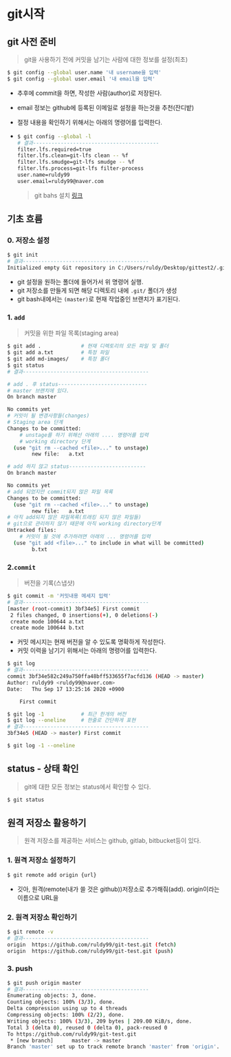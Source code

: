 # git시작



## git 사전 준비

> git을 사용하기 전에 커밋을 남기는 사람에 대한 정보를 설정(최초)

```bash
$ git config --global user.name '내 username을 입력'
$ git config --global user.email '내 email을 입력'
```

* 추후에 commit을 하면, 작성한 사람(author)로 저장된다.

* email 정보는 github에 등록된 이메일로 설정을 하는것을 추천(잔디밭)

* 절정 내용을 확인하기 위해서는 아래의 명령어를 입력한다.

* ```bash
  $ git config --global -l
  # 결과-----------------------------------------
  filter.lfs.required=true
  filter.lfs.clean=git-lfs clean -- %f
  filter.lfs.smudge=git-lfs smudge -- %f
  filter.lfs.process=git-lfs filter-process
  user.name=ruldy99
  user.email=ruldy99@naver.com
  ```

  > git bahs 설치 [링크](https://gitforwindows.org/)



## 기초 흐름

### 0. 저장소 설정

```bash
$ git init
# 결과-----------------------------------------
Initialized empty Git repository in C:/Users/ruldy/Desktop/gittest2/.git/
```

* git 설정을 원하는 폴더에 들어가서 위 명령어 실행.
* git 저장소를 만들게 되면 해당 디렉토리 내에 `.git/` 폴더가 생성
* git bash내에서는 `(master)`로 현재 작업중인 브랜치가 표기된다.

### 1. `add`

> 커밋을 위한 파일 목록(staging area)

```bash
$ git add . 			# 현재 디렉토리의 모든 파일 및 폴더
$ git add a.txt			# 특정 파일
$ git add md-images/	# 특정 폴더
$ git status
# 결과-----------------------------------------

# add . 후 status-----------------------------
# master 브랜치에 있다.
On branch master

No commits yet
# 커밋이 될 변경사항들(changes)
# Staging area 단계
Changes to be committed:
	# unstage를 하기 위해선 아래의 .... 명령어를 입력
	# working directory 단계
  (use "git rm --cached <file>..." to unstage)
        new file:   a.txt

# add 하지 않고 status-------------------------
On branch master

No commits yet
# add 되었지만 commit되지 않은 파일 목록
Changes to be committed:
  (use "git rm --cached <file>..." to unstage)
        new file:   a.txt
# 아직 add되지 않은 파일목록(트래킹 되지 않은 파일들)
# git으로 관리하지 않기 때문에 아직 working directory단계
Untracked files:
	# 커밋이 될 것에 추가하려면 아래의 ... 명령어를 입력
  (use "git add <file>..." to include in what will be committed)
        b.txt

```

### 2.`commit`

> 버전을 기록(스냅샷)

```bash
$ git commit -m '커밋내용 메세지 입력'
# 결과-----------------------------------------
[master (root-commit) 3bf34e5] First commit
 2 files changed, 0 insertions(+), 0 deletions(-)
 create mode 100644 a.txt
 create mode 100644 b.txt

```

* 커밋 메시지는 현재 버전을 알 수 있도록 명확하게 작성한다.
* 커밋 이력을 남기기 위해서는 아래의 명령어를 입력한다.

```bash
$ git log
# 결과-----------------------------------------
commit 3bf34e582c249a750ffa48bff533655f7acfd136 (HEAD -> master)
Author: ruldy99 <ruldy99@naver.com>
Date:   Thu Sep 17 13:25:16 2020 +0900

    First commit

$ git log -1			# 최근 한개의 버전
$ git log --oneline		# 한줄로 간단하게 표현
# 결과-----------------------------------------
3bf34e5 (HEAD -> master) First commit

$ git log -1 --oneline	
```

## status - 상태 확인

> git에 대한 모든 정보는 status에서 확인할 수 있다.

```bash
$ git status
```



## 원격 저장소 활용하기

> 원격 저장소를 제공하는 서비스는 github, gitlab, bitbucket등이 있다.

### 1. 원격 저장소 설정하기

```bash
$ git remote add origin {url}
```

* 깃아, 원격(remote(내가 쓸 것은 github))저장소로 추가해줘(add). origin이라는 이름으로 URL을

### 2. 원격 저장소 확인하기

```bash
$ git remote -v
# 결과-----------------------------------------
origin  https://github.com/ruldy99/git-test.git (fetch)
origin  https://github.com/ruldy99/git-test.git (push)
```

### 3. push

```bash
$ git push origin master
# 결과-----------------------------------------
Enumerating objects: 3, done.
Counting objects: 100% (3/3), done.
Delta compression using up to 4 threads
Compressing objects: 100% (2/2), done.
Writing objects: 100% (3/3), 209 bytes | 209.00 KiB/s, done.
Total 3 (delta 0), reused 0 (delta 0), pack-reused 0
To https://github.com/ruldy99/git-test.git
 * [new branch]      master -> master
Branch 'master' set up to track remote branch 'master' from 'origin'.
```

